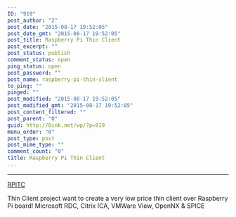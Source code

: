 ```yaml
---
ID: "919"
post_author: "2"
post_date: "2015-08-17 19:52:05"
post_date_gmt: "2015-08-17 19:52:05"
post_title: Raspberry Pi Thin Client
post_excerpt: ""
post_status: publish
comment_status: open
ping_status: open
post_password: ""
post_name: raspberry-pi-thin-client
to_ping: ""
pinged: ""
post_modified: "2015-08-17 19:52:05"
post_modified_gmt: "2015-08-17 19:52:05"
post_content_filtered: ""
post_parent: "0"
guid: http://0ink.net/wp/?p=919
menu_order: "0"
post_type: post
post_mime_type: ""
comment_count: "0"
title: Raspberry Pi Thin Client
...
```

---

<a href="http://rpitc.blogspot.nl/">RPITC</a>

Thin Client project want to create a very low price thin client over Raspberry Pi board! Microsoft RDC, Citrix ICA, VMWare View, OpenNX &amp; SPICE
